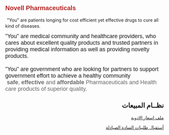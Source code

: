 <html>
<body>

<!--  div class="title1"><h1>Welcome to Vodachem Pharmaceutical</h1></div -->

<div class="text_left_1">
       
<p><span style="font-size:18px"><span style="font-family:tahoma,geneva,sans-serif"><span style="color:#B22222"><strong><span style="font-family:arial,helvetica,sans-serif"><span style="font-size:20px">Novell Pharmaceuticals</span></span></strong>
        
</span><span style="font-size:20px"><span style="font-family:arial,helvetica,sans-serif">&nbsp;</span></span>"You" are patients longing for cost efficient yet effective drugs to cure all kind of diseases. </span></span></p>

<p><span style="font-size:18px"><span style="font-family:tahoma,geneva,sans-serif">"You" are medical community and healthcare providers, who cares about excellent quality products and trusted partners in providing medical information as well as providing novelty products.<br><br>"You" are government who are looking for partners to support government effort to achieve a healthy community  <span style="color:#696969">&nbsp;<strong>safe</strong>,&nbsp;<strong>effective&nbsp;</strong>and&nbsp;<strong>affordable</strong>&nbsp;Pharmaceuticals and Health care products of superior quality.</span></span></span></p>

</div>



<div>
<h2  style="text-align:right;" >  نظــام المبيعات </h2>
<p style="text-align:right;" ><a href="https://41.41.222.4//myprojects/input_items.php">  ملف اسعار الادوية  </a></p>
  <p style="text-align:right;" ><a href="https://41.41.222.4//myprojects/input_order1.php"> أستقبال طلبيات السادة الصيادلة </a></p>
</div>
 

</body>
</html>

        


